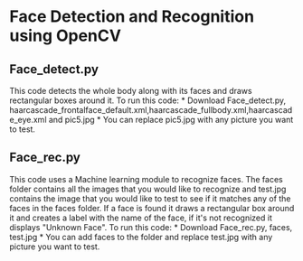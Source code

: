 # Face Detection and Recognition using OpenCV

## Face_detect.py
This code detects the whole body along with its faces and draws rectangular boxes around it.
To run this code:
                  * Download Face_detect.py, haarcascade_frontalface_default.xml,haarcascade_fullbody.xml,haarcascade_eye.xml and pic5.jpg
                  * You can replace pic5.jpg with any picture you want to test.
                 
                
## Face_rec.py
This code uses a Machine learning module to recognize faces. The faces folder contains all the images that you would like to recognize and test.jpg contains the image that you would like to test to see if it matches any of the faces in the faces folder. If a face is found it draws a rectangular box around it and creates a label with the name of the face, if it's not recognized it displays "Unknown Face".
To run this code:
                  * Download Face_rec.py, faces, test.jpg 
                  * You can add faces to the folder and replace test.jpg with any picture you want to test.



